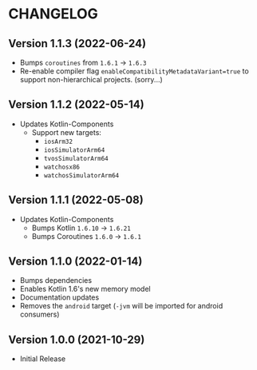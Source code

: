 # CHANGELOG

## Version 1.1.3 (2022-06-24)
 - Bumps `coroutines` from `1.6.1` -> `1.6.3`
 - Re-enable compiler flag `enableCompatibilityMetadataVariant=true` to support
   non-hierarchical projects. (sorry...)

## Version 1.1.2 (2022-05-14)
 - Updates Kotlin-Components
     - Support new targets:
         - `iosArm32`
         - `iosSimulatorArm64`
         - `tvosSimulatorArm64`
         - `watchosx86`
         - `watchosSimulatorArm64`

## Version 1.1.1 (2022-05-08)
 - Updates Kotlin-Components
     - Bumps Kotlin `1.6.10` -> `1.6.21`
     - Bumps Coroutines `1.6.0` -> `1.6.1`

## Version 1.1.0 (2022-01-14)
 - Bumps dependencies
 - Enables Kotlin 1.6's new memory model
 - Documentation updates
 - Removes the `android` target (`-jvm` will be imported for android consumers)

## Version 1.0.0 (2021-10-29)
 - Initial Release
